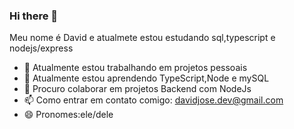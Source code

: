 ### Hi there 👋

Meu nome é David e atualmete estou estudando sql,typescript e nodejs/express

- 🔭 Atualmente estou trabalhando em projetos pessoais
- 🌱 Atualmente estou aprendendo TypeScript,Node e mySQL
- 👯 Procuro colaborar em projetos Backend com NodeJs
- 📫 Como entrar em contato comigo: davidjose.dev@gmail.com
- 😄 Pronomes:ele/dele
